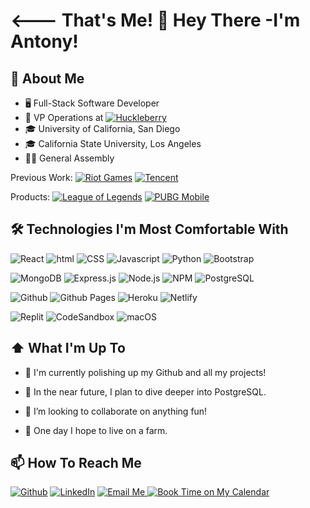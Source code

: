 # <--- That's Me! 👋 Hey There -I'm Antony!
## 📔 About Me
- 🖥 Full-Stack Software Developer
- 💼 VP Operations at <a href="https://huckleberry.com/"><img alt="Huckleberry" src="https://img.shields.io/badge/Huckleberry-802882?style=flat-square&logo=honey&logoColor=white" /></a>
- 🎓 University of California, San Diego
- 🎓 California State University, Los Angeles
- 👨‍💻 General Assembly

Previous Work: <a href="https://www.riotgames.com/en"><img alt="Riot Games" src="https://img.shields.io/badge/Riot%20Games%20Alum-D32936?style=flat-square&logo=riotgames&logoColor=white"  /></a> <a href="https://www.pubgmobile.com/en-US/home.shtml"><img alt="Tencent" src="https://img.shields.io/badge/Tencent%20Alum-1572B6?style=flat-square&logo=tencentqq&logoColor=white" /></a>

Products: <a href="https://www.pubgmobile.com/en-US/home.shtml"><img alt="League of Legends" src="https://img.shields.io/badge/League%20of%20Legends-D32936?style=flat-square&logo=lospec&logoColor=white" /></a> <a href="https://www.pubgmobile.com/en-US/home.shtml"><img alt="PUBG Mobile" src="https://img.shields.io/badge/PUBG%20Mobile-FEAB02?style=flat-square&logo=pubg&logoColor=white" /></a>

## 🛠 Technologies I'm Most Comfortable With

<img alt="React" src="https://img.shields.io/badge/-React-45b8d8?style=flat-square&logo=react&logoColor=white" /> <img alt="html" src="https://img.shields.io/badge/HTML-E34F26?style=flat-square&logo=html5&logoColor=white" /> <img alt="CSS" src="https://img.shields.io/badge/CSS-1572B6?style=flat-square&logo=css3&logoColor=white" /> <img alt="Javascript" src="https://img.shields.io/badge/JavaScript-F7DF1E?style=flat-square&logo=javascript&logoColor=white" /> <img alt="Python" src="https://img.shields.io/badge/Python-3776AB?style=flat-square&logo=python&logoColor=white" /> <img alt="Bootstrap" src="https://img.shields.io/badge/Bootstrap-7952B3?style=flat-square&logo=bootstrap&logoColor=white"/>

<img alt="MongoDB" src="https://img.shields.io/badge/-MongoDB-13aa52?style=flat-square&logo=mongodb&logoColor=white" /> <img alt="Express.js" src="https://img.shields.io/badge/Express.js-000000?style=flat-square&logo=express&logoColor=white" /> <img alt="Node.js" src="https://img.shields.io/badge/-Node.js-43853d?style=flat-square&logo=Node.js&logoColor=white" /> <img alt="NPM" src="https://img.shields.io/badge/-NPM-CB3837?style=flat-square&logo=npm&logoColor=white" /> <img alt="PostgreSQL" src="https://img.shields.io/badge/PostgreSQL-4169E1?style=flat-square&logo=PostgreSQL&logoColor=white" />

<img alt="Github" src="https://img.shields.io/badge/Github-181717?style=flat-square&logo=github&logoColor=white" /> <img alt="Github Pages" src="https://img.shields.io/badge/Github%20Pages-222222?style=flat-square&logo=githubpages&logoColor=white" /> <img alt="Heroku" src="https://img.shields.io/badge/Heroku-430098?style=flat-square&logo=heroku&logoColor=white" /> <img alt="Netlify" src="https://img.shields.io/badge/Netlify-00C7B7?style=flat-square&logo=netlify&logoColor=white" />

<img alt="Replit" src="https://img.shields.io/badge/Replit-F26207?style=flat-square&logo=replit&logoColor=white" /> <img alt="CodeSandbox" src="https://img.shields.io/badge/CodeSandbox-151515?style=flat-square&logo=codesandbox&logoColor=white" /> <img alt="macOS" src="https://img.shields.io/badge/macOS-000000?style=flat-square&logo=macOS&logoColor=white" />

## ⬆ What I'm Up To 
- 🔨 I'm currently polishing up my Github and all my projects!

- 🎯 In the near future, I plan to dive deeper into PostgreSQL.

- 👯 I’m looking to collaborate on anything fun!
	
- 🤞 One day I hope to live on a farm.

## 📫 How To Reach Me
<p>
<a href="https://github.com/Antonomy" target="_blank"><img alt="Github" src="https://img.shields.io/badge/GitHub-%2312100E.svg?&style=for-the-badge&logo=Github&logoColor=white" /></a>
<a href="https://www.linkedin.com/in/antonyyu/" target="_blank"><img alt="LinkedIn" src="https://img.shields.io/badge/linkedin-%230077B5.svg?&style=for-the-badge&logo=linkedin&logoColor=white" /></a>
<a href="mailto:hello@antonyyu.com" target="_blank"><img alt="Email Me" src="https://img.shields.io/badge/Email%20me-EA4335.svg?&style=for-the-badge&logo=gmail&logoColor=white" />
<a href="https://calendly.com/antonyyu" target="_blank"><img alt="Book Time on My Calendar" src="https://img.shields.io/badge/Book%20Time%20with%20me-4285F4.svg?&style=for-the-badge&logo=googlecalendar&logoColor=white" /></a>
</p>
